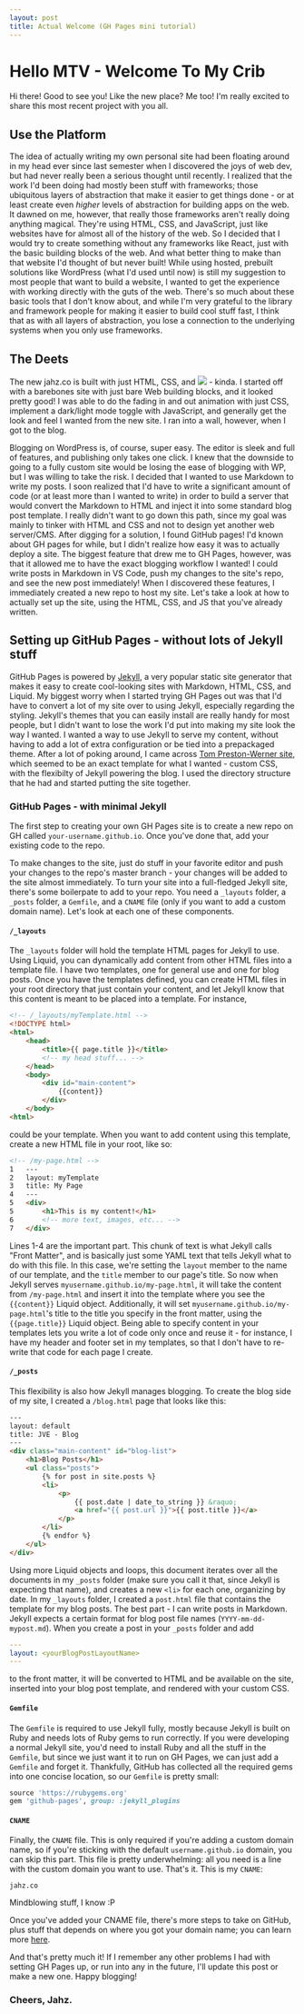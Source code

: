 ```yaml
---
layout: post
title: Actual Welcome (GH Pages mini tutorial)
---
```


# Hello MTV - Welcome To My Crib

Hi there! Good to see you! Like the new place? Me too! I'm really excited to share this most recent project with you all.

## Use the Platform

The idea of actually writing my own personal site had been floating around in my head ever since last semester when I discovered the joys of web dev, but had never really been a serious thought until recently. I realized that the work I'd been doing had mostly been stuff with frameworks; those ubiquitous layers of abstraction that make it easier to get things done - or at least create even _higher_ levels of abstraction for building apps on the web. It dawned on me, however, that really those frameworks aren't really doing anything magical. They're using HTML, CSS, and JavaScript, just like websites have for almost all of the history of the web. So I decided that I would try to create something without any frameworks like React, just with the basic building blocks of the web. And what better thing to make than that website I'd thought of but never built! While using hosted, prebuilt solutions like WordPress (what I'd used until now) is still my suggestion to most people that want to build a website, I wanted to get the experience with working directly with the guts of the web. There's so much about these basic tools that I don't know about, and while I'm very grateful to the library and framework people for making it easier to build cool stuff fast, I think that as with all layers of abstraction, you lose a connection to the underlying systems when you only use frameworks.

## The Deets

The new jahz.co is built with just HTML, CSS, and <a href="http://vanilla-js.com/"><img src="http://vanilla-js.com/assets/button.png"/></a> - kinda. I started off with a barebones site with just bare Web building blocks, and it looked pretty good! I was able to do the fading in and out animation with just CSS, implement a dark/light mode toggle with JavaScript, and generally get the look and feel I wanted from the new site. I ran into a wall, however, when I got to the blog.

Blogging on WordPress is, of course, super easy. The editor is sleek and full of features, and publishing only takes one click. I knew that the downside to going to a fully custom site would be losing the ease of blogging with WP, but I was willing to take the risk. I decided that I wanted to use Markdown to write my posts. I soon realized that I'd have to write a significant amount of code (or at least more than I wanted to write) in order to build a server that would convert the Markdown to HTML and inject it into some standard blog post template. I really didn't want to go down this path, since my goal was mainly to tinker with HTML and CSS and not to design yet another web server/CMS. After digging for a solution, I found GitHub pages! I'd known about GH pages for while, but I didn't realize how easy it was to actually deploy a site. The biggest feature that drew me to GH Pages, however, was that it allowed me to have the exact blogging workflow I wanted! I could write posts in Markdown in VS Code, push my changes to the site's repo, and see the new post immediately! When I discovered these features, I immediately created a new repo to host my site. Let's take a look at how to actually set up the site, using the HTML, CSS, and JS that you've already written.

## Setting up GitHub Pages - without lots of Jekyll stuff

GitHub Pages is powered by [Jekyll](https://jekyllrb.com/), a very popular static site generator that makes it easy to create cool-looking sites with Markdown, HTML, CSS, and Liquid. My biggest worry when I started trying GH Pages out was that I'd have to convert a lot of my site over to using Jekyll, especially regarding the styling. Jekyll's themes that you can easily install are really handy for most people, but I didn't want to lose the work I'd put into making my site look the way I wanted. I wanted a way to use Jekyll to serve my content, without having to add a lot of extra configuration or be tied into a prepackaged theme. After a lot of poking around, I came across [Tom Preston-Werner site](https://github.com/mojombo/mojombo.github.io), which seemed to be an exact template for what I wanted - custom CSS, with the flexibilty of Jekyll powering the blog. I used the directory structure that he had and started putting the site together.

### GitHub Pages - with minimal Jekyll
The first step to creating your own GH Pages site is to create a new repo on GH called `your-username.github.io`. Once you've done that, add your existing code to the repo.

To make changes to the site, just do stuff in your favorite editor and push your changes to the repo's master branch - your changes will be added to the site almost immediately. To turn your site into a full-fledged Jekyll site, there's some boilerpate to add to your repo. You need a `_layouts` folder, a `_posts` folder, a `Gemfile`, and a `CNAME` file (only if you want to add a custom domain name). Let's look at each one of these components.

#### `/_layouts`

The `_layouts` folder will hold the template HTML pages for Jekyll to use. Using Liquid, you can dynamically add content from other HTML files into a template file. I have two templates, one for general use and one for blog posts. Once you have the templates defined, you can create HTML files in your root directory that just contain your content, and let Jekyll know that this content is meant to be placed into a template. For instance,
``` html
<!-- /_layouts/myTemplate.html -->
<!DOCTYPE html>
<html>
    <head>
        <title>{{ page.title }}</title>
        <!-- my head stuff... -->
    </head>
    <body>
        <div id="main-content">
            {{content}}
        </div>
    </body>
<html>    
```
could be your template. When you want to add content using this template, create a new HTML file in your root, like so:
``` html
<!-- /my-page.html -->
1   ---
2   layout: myTemplate
3   title: My Page
4   ---
5   <div>
5       <h1>This is my content!</h1>
6       <!-- more text, images, etc... -->
7   </div>
```

Lines 1-4 are the important part. This chunk of text is what Jekyll calls "Front Matter", and is basically just some YAML text that tells Jekyll what to do with this file. In this case, we're setting the `layout` member to the name of our template, and the `title` member to our page's title. So now when Jekyll serves `myusername.github.io/my-page.html`, it will take the content from `/my-page.html` and insert it into the template where you see the `{{content}}` Liquid object. Additionally, it will set `myusername.github.io/my-page.html`'s title to the title you specify in the front matter, using the `{{page.title}}` Liquid object. Being able to specify content in your templates lets you write a lot of code only once and reuse it - for instance, I have my header and footer set in my templates, so that I don't have to re-write that code for each page I create.

#### `/_posts`

This flexibility is also how Jekyll manages blogging. To create the blog side of my site, I created a `/blog.html` page that looks like this:

``` html
---
layout: default
title: JVE - Blog
---
<div class="main-content" id="blog-list">
    <h1>Blog Posts</h1>
    <ul class="posts">
        {% for post in site.posts %}
        <li>
            <p>
                {{ post.date | date_to_string }} &raquo;
                <a href="{{ post.url }}">{{ post.title }}</a>
            </p>
        </li>
        {% endfor %}
    </ul>
</div>
```

Using more Liquid objects and loops, this document iterates over all the documents in my `_posts` folder (make sure you call it that, since Jekyll is expecting that name), and creates a new `<li>` for each one, organizing by date. In my `_layouts` folder, I created a `post.html` file that contains the template for my blog posts. The best part - I can write posts in Markdown. Jekyll expects a certain format for blog post file names (`YYYY-mm-dd-mypost.md`). When you create a post in your `_posts` folder and add 
``` yaml
---
layout: <yourBlogPostLayoutName>
---
```
to the front matter, it will be converted to HTML and be available on the site, inserted into your blog post template, and rendered with your custom CSS. 

#### `Gemfile`

The `Gemfile` is required to use Jekyll fully, mostly because Jekyll is built on Ruby and needs lots of Ruby gems to run correctly. If you were developing a normal Jekyll site, you'd need to install Ruby and all the stuff in the `Gemfile`, but since we just want it to run on GH Pages, we can just add a `Gemfile` and forget it. Thankfully, GitHub has collected all the required gems into one concise location, so our `Gemfile` is pretty small:

``` ruby
source 'https://rubygems.org'
gem 'github-pages', group: :jekyll_plugins
```

#### `CNAME`

Finally, the `CNAME` file. This is only required if you're adding a custom domain name, so if you're sticking with the default `username.github.io` domain, you can skip this part. This file is pretty underwhelming: all you need is a line with the custom domain you want to use. That's it. This is my `CNAME`:

``` text
jahz.co
```

Mindblowing stuff, I know :P

Once you've added your CNAME file, there's more steps to take on GitHub, plus stuff that depends on where you got your domain name; you can learn more [here](https://help.github.com/articles/using-a-custom-domain-with-github-pages/).

And that's pretty much it! If I remember any other problems I had with setting GH Pages up, or run into any in the future, I'll update this post or make a new one. Happy blogging!

### Cheers, Jahz.